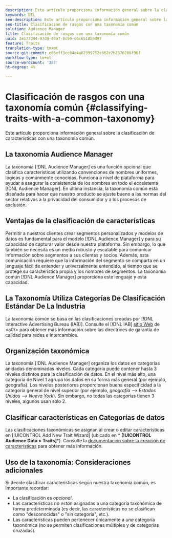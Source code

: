 ```yaml
---
description: Este artículo proporciona información general sobre la clasificación de características con una taxonomía común.
keywords: DIL
seo-description: Este artículo proporciona información general sobre la clasificación de características con una taxonomía común.
seo-title: Clasificación de rasgos con una taxonomía común
solution: Audience Manager
title: Clasificación de rasgos con una taxonomía común
uuid: 2e177344-07d9-40a7-8c99-c6c6518b9d97
feature: Traits
translation-type: tm+mt
source-git-commit: e05eff3cc04e4a82399752c862e2b2370286f96f
workflow-type: tm+mt
source-wordcount: '387'
ht-degree: 4%

---
```



# Clasificación de rasgos con una taxonomía común {#classifying-traits-with-a-common-taxonomy}

Este artículo proporciona información general sobre la clasificación de características con una taxonomía común.

## La taxonomía Audience Manager

<!-- c_common_taxonomy_about.xml -->

La taxonomía [!DNL Audience Manager] es una función opcional que clasifica características utilizando convenciones de nombres uniformes, lógicas y comúnmente conocidas. Funciona a nivel de plataforma para ayudar a asegurar la consistencia de los nombres en todo el ecosistema [!DNL Audience Manager]. En última instancia, la taxonomía común está diseñada para hacer que nuestro producto se ajuste bueno a las normas del sector relativas a la privacidad del consumidor y a los procesos de exclusión.

## Ventajas de la clasificación de características

Permitir a nuestros clientes crear segmentos personalizados y modelos de datos es fundamental para el modelo [!DNL Audience Manager] y para su capacidad de capturar valor desde nuestra plataforma. Sin embargo, lo que también se necesita es un medio robusto y escalable para comunicar información sobre segmentos a sus clientes y socios. Además, esta comunicación requiere que la información del segmento se comparta en un lenguaje fácil de entender y universalmente entendido, al tiempo que se protege su característica propia y los nombres de segmentos. La taxonomía común [!DNL Audience Manager] proporciona este lenguaje y esta capacidad.

## La Taxonomía Utiliza Categorías De Clasificación Estándar De La Industria

La taxonomía común se basa en las clasificaciones creadas por [!DNL Interactive Advertising Bureau (IAB)]. Consulte el [!DNL IAB] [sitio Web](https://www.iab.net/iab_products_and_industry_services/508676/ne_guidelines) de &lt;a0/> para obtener más información sobre las directrices de garantía de calidad para redes e intercambios.

## Organización taxonómica

La taxonomía [!DNL Audience Manager] organiza los datos en categorías anidadas denominadas niveles. Cada categoría puede contener hasta 3 niveles distintos para la clasificación de datos. En el nivel más alto, una categoría de Nivel 1 agrupa los datos en su forma más general (por ejemplo, geografía). Los niveles posteriores proporcionan buena especificidad a la categoría general de nivel superior (por ejemplo, *geografía —> Estados Unidos —> Nueva York*). Sin embargo, no todas las categorías tienen 3 niveles, algunos usan sólo 2.

## Clasificar características en Categorías de datos

Las clasificaciones taxonómicas se asignan al crear o editar características en [!UICONTROL Add New Trait Wizard] (ubicado en * **[!UICONTROL Audience Data > Traits]***). Consulte la [documentación sobre la creación de características](../../features/traits/create-onboarded-rule-based-traits.md) para obtener más información.

## Uso de la taxonomía: Consideraciones adicionales

Si decide clasificar características según nuestra taxonomía común, es importante recordar:

* La clasificación es *opcional*.
* Las características *no están* asignadas a una categoría taxonómica de forma predeterminada (es decir, las características no se clasifican como &quot;desconocidas&quot; o &quot;sin categoría&quot;, etc.).
* Las características pueden pertenecer únicamente a *una* categoría taxonómica (no se permiten clasificaciones múltiples y de categorías cruzadas).